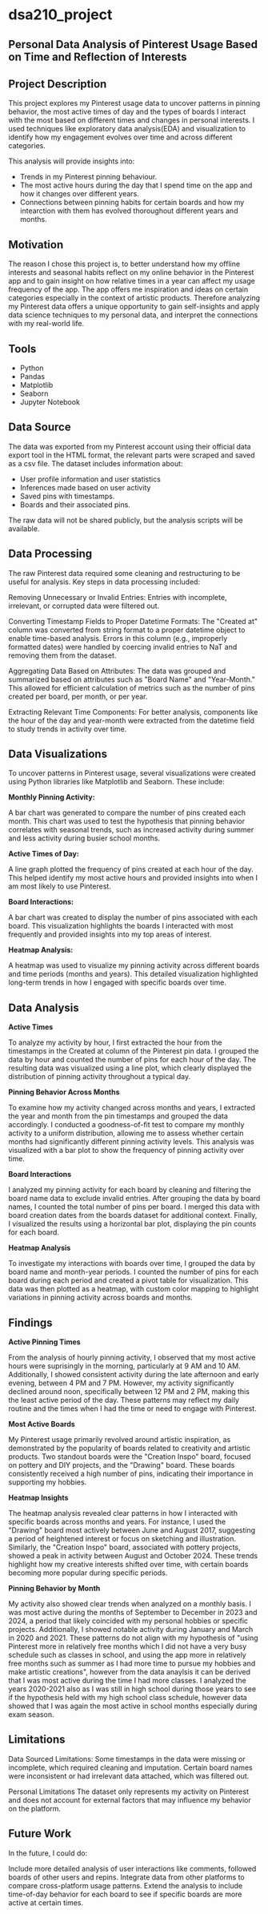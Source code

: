 # dsa210_project

## Personal Data Analysis of Pinterest Usage Based on Time and Reflection of Interests

## Project Description
This project explores my Pinterest usage data to uncover patterns in pinning behavior, the most active times of day and the types of boards I interact with the most based on different times and changes in personal interests. I used techniques like exploratory data analysis(EDA) and visualization to identify how my engagement evolves over time and across different categories.

This analysis will provide insights into:
- Trends in my Pinterest pinning behaviour.
- The most active hours during the day that I spend time on the app and how it changes over different years.
- Connections between pinning habits for certain boards and how my intearction with them has evolved thoroughout different years and months.

## Motivation
The reason I chose this project is, to better understand how my offline interests and seasonal habits reflect on my online behavior in the Pinterest app and to gain insight on how relative times in a year can affect my usage frequency of the app. The app offers me inspiration and ideas on certain categories especially in the context of artistic products. Therefore analyzing my Pinterest data offers a unique opportunity to gain self-insights and apply data science techniques to my personal data, and interpret the connections with my real-world life.

## Tools 
- Python  
- Pandas  
- Matplotlib  
- Seaborn  
- Jupyter Notebook  

## Data Source
The data was exported from my Pinterest account using their official data export tool in the HTML format, the relevant parts were scraped and saved as a csv file. The dataset includes information about:
- User profile information and user statistics
- Inferences made based on user activity
- Saved pins with timestamps.
- Boards and their associated pins.
  
The raw data will not be shared publicly, but the analysis scripts will be available.

## Data Processing
The raw Pinterest data required some cleaning and restructuring to be useful for analysis. Key steps in data processing included:

Removing Unnecessary or Invalid Entries:
Entries with incomplete, irrelevant, or corrupted data were filtered out. 

Converting Timestamp Fields to Proper Datetime Formats:
The "Created at" column was converted from string format to a proper datetime object to enable time-based analysis. Errors in this column (e.g., improperly formatted dates) were handled by coercing invalid entries to NaT and removing them from the dataset.

Aggregating Data Based on Attributes:
The data was grouped and summarized based on attributes such as "Board Name" and "Year-Month." This allowed for efficient calculation of metrics such as the number of pins created per board, per month, or per year.

Extracting Relevant Time Components:
For better analysis, components like the hour of the day and year-month were extracted from the datetime field to study trends in activity over time.

## Data Visualizations
To uncover patterns in Pinterest usage, several visualizations were created using Python libraries like Matplotlib and Seaborn. These include:

**Monthly Pinning Activity:**

A bar chart was generated to compare the number of pins created each month. This chart was used to test the hypothesis that pinning behavior correlates with seasonal trends, such as increased activity during summer and less activity during busier school months.

**Active Times of Day:**

A line graph plotted the frequency of pins created at each hour of the day. This helped identify my most active hours and provided insights into when I am most likely to use Pinterest.

**Board Interactions:**

A bar chart was created to display the number of pins associated with each board. This visualization highlights the boards I interacted with most frequently and provided insights into my top areas of interest.

**Heatmap Analysis:**

A heatmap was used to visualize my pinning activity across different boards and time periods (months and years). This detailed visualization highlighted long-term trends in how I engaged with specific boards over time.

## Data Analysis

**Active Times**

To analyze my activity by hour, I first extracted the hour from the timestamps in the Created at column of the Pinterest pin data. I grouped the data by hour and counted the number of pins for each hour of the day. The resulting data was visualized using a line plot, which clearly displayed the distribution of pinning activity throughout a typical day.

**Pinning Behavior Across Months**

To examine how my activity changed across months and years, I extracted the year and month from the pin timestamps and grouped the data accordingly. I conducted a goodness-of-fit test to compare my monthly activity to a uniform distribution, allowing me to assess whether certain months had significantly different pinning activity levels. This analysis was visualized with a bar plot to show the frequency of pinning activity over time.

**Board Interactions**

I analyzed my pinning activity for each board by cleaning and filtering the board name data to exclude invalid entries. After grouping the data by board names, I counted the total number of pins per board. I merged this data with board creation dates from the boards dataset for additional context. Finally, I visualized the results using a horizontal bar plot, displaying the pin counts for each board. 

**Heatmap Analysis**

To investigate my interactions with boards over time, I grouped the data by board name and month-year periods. I counted the number of pins for each board during each period and created a pivot table for visualization. This data was then plotted as a heatmap, with custom color mapping to highlight variations in pinning activity across boards and months.

## Findings
**Active Pinning Times**

From the analysis of hourly pinning activity, I observed that my most active hours were suprisingly in the morning, particularly at 9 AM and 10 AM. Additionally, I showed consistent activity during the late afternoon and early evening, between 4 PM and 7 PM. However, my activity significantly declined around noon, specifically between 12 PM and 2 PM, making this the least active period of the day. These patterns may reflect my daily routine and the times when I had the time or need to engage with Pinterest.

**Most Active Boards**

My Pinterest usage primarily revolved around artistic inspiration, as demonstrated by the popularity of boards related to creativity and artistic products. Two standout boards were the "Creation Inspo" board, focused on pottery and DIY projects, and the "Drawing" board. These boards consistently received a high number of pins, indicating their importance in supporting my hobbies.

**Heatmap Insights**

The heatmap analysis revealed clear patterns in how I interacted with specific boards across months and years. For instance, I used the "Drawing" board most actively between June and August 2017, suggesting a period of heightened interest or focus on sketching and illustration. Similarly, the "Creation Inspo" board, associated with pottery projects, showed a peak in activity between August and October 2024. These trends highlight how my creative interests shifted over time, with certain boards becoming more popular during specific periods.

**Pinning Behavior by Month**

My activity also showed clear trends when analyzed on a monthly basis. I was most active during the months of September to December in 2023 and 2024, a period that likely coincided with my personal hobbies or specific projects. Additionally, I showed notable activity during January and March in 2020 and 2021. These patterns do not align with my hypothesis of "using Pinterest more in relatively free months which I did not have a very busy schedule such as classes in school, and using the app more in relatively free months such as summer as I had more time to pursue my hobbies and make artistic creations", however from the data anaylsis it can be derived that I was most active during the time I had more classes. I analyzed the years 2020-2021 also as I was still in high school during those years to see if the hypothesis held with my high school class schedule, however data showed that I was again the most active in school months especially during exam season.

## Limitations
Data Sourced Limitations:
Some timestamps in the data were missing or incomplete, which required cleaning and imputation.
Certain board names were inconsistent or had irrelevant data attached, which was filtered out.

Personal Limitations
The dataset only represents my activity on Pinterest and does not account for external factors that may influence my behavior on the platform.

## Future Work
In the future, I could do:

Include more detailed analysis of user interactions like comments, followed boards of other users and repins.
Integrate data from other platforms to compare cross-platform usage patterns.
Extend the analysis to include time-of-day behavior for each board to see if specific boards are more active at certain times.



